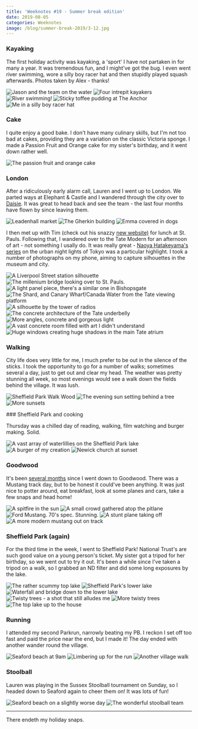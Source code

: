 ```yaml
---
title: 'Weeknotes #19 - Summer break edition'
date: 2019-08-05
categories: Weeknotes
image: /blog/summer-break-2019/3-12.jpg
---
```


### Kayaking

The first holiday activity was kayaking, a 'sport' I have not partaken in for many a year. It was tremendous fun, and I might've got the bug. I even went river swimming, wore a silly boy racer hat and then stupidly played squash afterwards. Photos taken by Alex - thanks!

![Jason and the team on the water](/blog/summer-break-2019/1-1.jpg)
![Four intrepit kayakers](/blog/summer-break-2019/1-2.jpg)
![River swimming!](/blog/summer-break-2019/1-3.jpg)
![Sticky toffee pudding at The Anchor](/blog/summer-break-2019/1-4.jpg)
![Me in a silly boy racer hat](/blog/summer-break-2019/1-5.jpg)

### Cake

I quite enjoy a good bake. I don't have many culinary skills, but I'm not too bad at cakes, providing they are a variation on the classic Victoria sponge. I made a Passion Fruit and Orange cake for my sister's birthday, and it went down rather well.

![The passion fruit and orange cake](/blog/summer-break-2019/2-1.jpg)

### London

After a ridiculously early alarm call, Lauren and I went up to London. We parted ways at Elephant & Castle and I wandered through the city over to [Daisie](https://www.daisie.com/). It was great to head back and see the team - the last four months have flown by since leaving them.

![Leadenhall market](/blog/summer-break-2019/3-1.jpg)
![The Gherkin building](/blog/summer-break-2019/3-2.jpg)
![Emma covered in dogs](/blog/summer-break-2019/3-3.jpg)

I then met up with Tim (check out his snazzy [new website)](https://novis.co) for lunch at St. Pauls. Following that, I wandered over to the Tate Modern for an afternoon of art - not something I usally do. It was really great - [Naoya Hatakeyama's series](<(https://www.tate.org.uk/tate-etc/issue-46-summer-2019/naoya-hatakeyama-maquettes-light-everything-illuminated)>) on the urban night lights of Tokyo was a particular highlight. I took a number of photographs on my phone, aiming to capture silhouettes in the museum and city.

![A Liverpool Street station silhouette](/blog/summer-break-2019/3-4.jpg)
![The millenium bridge looking over to St. Pauls.](/blog/summer-break-2019/3-5.jpg)
![A light panel piece, there's a similar one in Bishopsgate](/blog/summer-break-2019/3-6.jpg)
![The Shard, and Canary Wharf/Canada Water from the Tate viewing platform](/blog/summer-break-2019/3-7.jpg)
![A silhouette by the tower of radios](/blog/summer-break-2019/3-8.jpg)
![The concrete architecture of the Tate underbelly](/blog/summer-break-2019/3-9.jpg)
![More angles, concrete and gorgeous light](/blog/summer-break-2019/3-10.jpg)
![A vast concrete room filled with art I didn't understand](/blog/summer-break-2019/3-11.jpg)
![Huge windows creating huge shadows in the main Tate atrium](/blog/summer-break-2019/3-12.jpg)

### Walking

City life does very little for me, I much prefer to be out in the silence of the sticks. I took the opportunity to go for a number of walks; sometimes several a day, just to get out and clear my head. The weather was pretty stunning all week, so most evenings would see a walk down the fields behind the village. It was lush.

![Sheffield Park Walk Wood](/blog/summer-break-2019/4-1.jpg)
![The evening sun setting behind a tree](/blog/summer-break-2019/4-2.jpg)
![More sunsets](/blog/summer-break-2019/4-3.jpg)

### Sheffield Park and cooking

Thursday was a chilled day of reading, walking, film watching and burger making. Solid.

![A vast array of waterlillies on the Sheffield Park lake](/blog/summer-break-2019/5-1.jpg)
![A burger of my creation](/blog/summer-break-2019/5-2.jpg)
![Newick church at sunset](/blog/summer-break-2019/6-1.jpg)

### Goodwood

It's been [several months](https://photography.trysmudford.com/gallery/goodwood-77th-members-meeting/) since I went down to Goodwood. There was a Mustang track day, but to be honest it could've been anything. It was just nice to potter around, eat breakfast, look at some planes and cars, take a few snaps and head home!

![A spitfire in the sun](/blog/summer-break-2019/7-1.jpg)
![A small crowd gathered atop the pitlane](/blog/summer-break-2019/7-2.jpg)
![Ford Mustang. 70's spec. Stunning.](/blog/summer-break-2019/7-3.jpg)
![A stunt plane taking off](/blog/summer-break-2019/7-4.jpg)
![A more modern mustang out on track](/blog/summer-break-2019/7-5.jpg)

### Sheffield Park (again)

For the third time in the week, I went to Sheffield Park! National Trust's are such good value on a young person's ticket. My sister got a tripod for her birthday, so we went out to try it out. It's been a while since I've taken a tripod on a walk, so I grabbed an ND filter and did some long exposures by the lake.

![The rather scummy top lake](/blog/summer-break-2019/8-1.jpg)
![Sheffield Park's lower lake](/blog/summer-break-2019/8-2.jpg)
![Waterfall and bridge down to the lower lake](/blog/summer-break-2019/8-3.jpg)
![Twisty trees - a shot that still alludes me](/blog/summer-break-2019/8-4.jpg)
![More twisty trees](/blog/summer-break-2019/8-5.jpg)
![The top lake up to the house](/blog/summer-break-2019/8-6.jpg)

### Running

I attended my second Parkrun, narrowly beating my PB. I reckon I set off too fast and paid the price near the end, but I made it! The day ended with another wander round the village.

![Seaford beach at 9am](/blog/summer-break-2019/9-1.jpg)
![Limbering up for the run](/blog/summer-break-2019/9-2.jpg)
![Another village walk](/blog/summer-break-2019/9-3.jpg)

### Stoolball

Lauren was playing in the Sussex Stoolball tournament on Sunday, so I headed down to Seaford again to cheer them on! It was lots of fun!

![Seaford beach on a slightly worse day](/blog/summer-break-2019/10-1.jpg)
![The wonderful stoolball team](/blog/summer-break-2019/10-2.jpg)

---

There endeth my holiday snaps.
